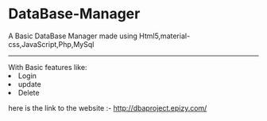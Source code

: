 # DataBase-Manager
A Basic DataBase Manager made using
Html5,material-css,JavaScript,Php,MySql
<hr>
With Basic features like:
<li>Login</li>
<li>update</li>
<li>Delete</li>

here is the link to the website :- http://dbaproject.epizy.com/
